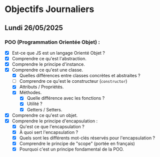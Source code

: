 # Objectifs Journaliers

## Lundi 26/05/2025

### POO (Programmation Orientée Objet) :

- [x] Est-ce que JS est un langage Orienté Objet ?
- [x] Comprendre ce qu'est l'abstraction.
- [x] Comprendre le principe d'instance.
- [x] Comprendre ce qu'est une classe.
  - [x] Quelles différences entre classes concrètes et abstraites ?
  - [ ] Comprendre ce qu'est le constructeur (`constructor`)
  - [x] Attributs / Propriétés.
  - [x] Méthodes.
    - [x] Quelle différence avec les fonctions ?
    - [x] Utilité ?
    - [x] Getters / Setters.
- [x] Comprendre ce qu'est un objet.
- [x] Comprendre le principe d'encapsulation :
  - [x] Qu'est ce que l'encapsulation ?
  - [x] À quoi sert l'encapsulation ?
  - [x] Quels sont les différents mot-clés réservés pour l'encapsulation ? 
  - [x] Comprendre le principe de "scope" (portée en français)
  - [x] Pourquoi c'est un principe fondamental de la POO.
